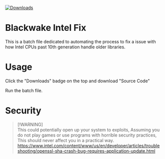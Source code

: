 <!-- BADGES -->
[![Downloads][downloads-shield]][releases-link]

# Blackwake Intel Fix

This is a batch file dedicated to automating the process to fix a issue with how Intel CPUs past 10th generation handle older libraries.

# Usage
Click the "Downloads" badge on the top and download "Source Code"

Run the batch file.

# Security
> [!WARNING]\
> This could potentially open up your system to exploits, Assuming you do not play games or use programs with horrible security practices, This should never affect you in a practical way.
> https://www.intel.com/content/www/us/en/developer/articles/troubleshooting/openssl-sha-crash-bug-requires-application-update.html

<!-- MARKDOWN LINKS -->
[downloads-shield]: https://img.shields.io/github/downloads/Hazeofdream/blackwake-intel-fix/total?style=flat-square
[releases-link]: https://github.com/Hazeofdream/blackwake-intel-fix/releases
